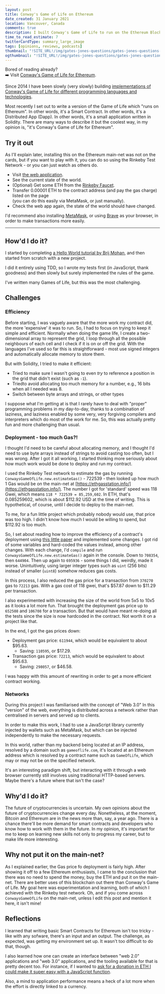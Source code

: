 ```yaml
---
layout: post
title: Conway's Game of Life on Ethereum
date_created: 31 January 2021
location: Vancouver, Canada
comments: true
description: I built Conway's Game of Life to run on the Ethereum Blockchain network, using Solidity - you can use it now!
time_to_read_estimate: 7
twitterCardType: summary_large_image
tags: [opinions, reviews, podcasts]
thumbnail: "!SITE_URL!/img/gates-jones-questions/gates-jones-questions-thumbnail-tw.png"
ogthumbnail: "!SITE_URL!/img/gates-jones-questions/gates-jones-questions-thumbnail-og.png"
---
```


Bored of reading already?<br>➡️ Visit [Conway's Game of Life for Ethereum](https://conwaysgame.github.io/solidity-ethereum/).

Since 2014 I have been slowly (very slowly) building [implementations of Conway's Game of Life for different programming languages and technologies](https://github.com/conwaysgame/).

Most recently I set out to write a version of the Game of Life which "runs on Ethereum". In other words, it's a Smart Contract. In other words, it's a Distributed App (Dapp). In other words, it's a small application written in Solidity. There are many ways to describe it but the coolest way, in my opinion is, "it's Conway's Game of Life for Ethereum".

## Try it out

As I'll explain later, installing this on the Ethereum main-net was not on the cards, but if you want to play with it, you can do so using the Rinkeby Test Network - or you can just watch as others do.

* Visit [the web application](https://conwaysgame.github.io/solidity-ethereum/).
* See the current state of the world.
* (Optional) Get some ETH from the [Rinkeby Faucet](https://faucet.rinkeby.io/).
* Transfer 0.00001 ETH to the contract address (and pay the gas charge) listed on the page<br>(you can do this easily via MetaMask, or just manually).
* Check the web app again, the state of the world should have changed.

I'd recommend also installing [MetaMask](https://chrome.google.com/webstore/detail/metamask/nkbihfbeogaeaoehlefnkodbefgpgknn?hl=en), or using [Brave](https://brave.com/) as your browser, in order to make transactions more easily.

---

## How'd I do it?

I started by completing [a Hello World tutorial by Brij Mohan](https://techbrij.com/hello-world-smart-contract-solidity-ethereum-dapp-part-1), and then started from scratch with a new project.

I did it entirely using TDD, so I wrote my tests first (in JavaScript, thank goodness) and then slowly but surely implemented the rules of the game.

I've written many Games of Life, but this was the most challenging.

## Challenges

### Efficiency

Before starting, I was vaguely aware that the more work my contract did, the more 'expensive' it was to run. So, I had to focus on trying to keep it simple and efficient. Normally when doing the game life, I create a two-dimensional array to represent the grid, I loop through all the possible neighbours of each cell and I check if it is on or off the grid. With the languages I've used so far this is straightforward - most use signed integers and automatically allocate memory to store them.

But with Solidity, I tried to make it efficient:

* Tried to make sure I wasn't going to even _try_ to reference a position in the grid that didn't exist (such as `-1`).
* Triedto avoid allocating too much memory for a number, e.g., 16 bits when all I needed was 8.
* Switch between byte arrays and strings, or other types

I suppose what I'm getting at is that I rarely have to deal with "proper" programming problems in my day-to-day, thanks to a combination of laziness, and laziness enabled by some very, very forgiving compilers and interpreters which do most of the work for me. So, this was actually pretty fun and more challenging than usual.

### Deployment - too much Gas?!

I thought I'd need to be careful about allocating memory, and I thought I'd need to use byte arrays instead of strings to avoid casting too often, but I was wrong. After I got it all working, I started thinking more seriously about how much work would be done to deploy and run my contract.

I used the Rinkeby Test network to estimate the gas by running `ConwaysGameOfLife.new.estimateGas()` - 722539 - then looked up how much 1 Gas would be on the main-net at [https://ethgasstation.info/](https://ethgasstation.info/). The number I got for 'standard' speed was 118 Gwei, which means `118 * 722539 = 85,259,602`. In ETH, that's 0.085259602, which is about $112.92 USD at the time of writing. This is hypothetical, of course, until I decide to deploy to the main-net.

To me, for a fun little project which probably nobody would use, that price was too high. I didn't know how much I would be willing to spend, but $112.92 is too much.

So, I set about reading how to improve the efficiency of a contract's deployment using [this little paper](http://article.nadiapub.com/IJGDC/vol10_no12/6.pdf) and implemented some changes. I got rid of some variables and hard-coded the values instead, among other changes. With each change, I'd `compile` and run `ConwaysGameOfLife.new.estimateGas()` again in the console. Down to `708354`, then `644904`. Then up again to `695936` - some things I did, weirdly, made it worse. Unintuitively, using larger integer types such as `uint` (256 bits) instead of smaller (`uint8`) somehow reduces gas costs.

In this process, I also reduced the gas price for a transaction from `370270` gas to `72213` gas. With a gas cost of 118 gwei, that's $57.87 down to $11.29 per transaction.

I also experimented with increasing the size of the world from 5x5 to 10x5 as it looks a lot more fun. That brought the deployment gas price up to `652508` and `106708` for a transaction. But that would have meant re-doing all the tests since the size is now hardcoded in the contract. Not worth it on a project like that.

In the end, I got the gas prices down:

* Deployment gas price: `611944`, which would be equivalent to about $95.63.
  * Saving: `110595`, or $17.29.
* Transaction gas price: `72213`, which would be equivalent to about $95.63.
  * Saving: `298057`, or $46.58.

I was happy with this amount of rewriting in order to get a more efficient contract working.

### Networks

During this project I was familiarised with the concept of "Web 3.0" In this "version" of the web, everything is distributed across a network rather than centralised in servers and served up to clients.

In order to make this work, I had to use a JavaScript library currently injected by wallets such as MetaMask, but which can be injected independently to make the necessary requests.

In this world, rather than my backend being located at an IP address, resolved by a domain such as `gameoflife.com`, it's located at an Ethereum address which is resolved by a contract name such as `GameOfLife`, which may or may not be on the specified network.

It's an interesting paradigm shift, but interacting with it through a web browser currently still involves using traditional HTTP-based servers. Maybe there's a future where that isn't the case?

## Why'd I do it?

The future of cryptocurrencies is uncertain. My own opinions about the future of cryptocurrencies change every day. Nonetheless, at the moment, Bitcoin and Ethereum are in the news more than, say, a year ago. There is a chance there'll be more demand for smart contracts and developers who know how to work with them in the future. In my opinion, it's important for me to keep on learning new skills not only to progress my career, but to make life more interesting.

## Why not put it on the main-net?

As I explained earlier, the Gas price fo deployment is fairly high. After showing it off to a few Ethereum enthusiasts, I came to the conclusion that there was no need to spend the money, buy the ETH and put it on the main-net. There are better uses of this blockchain out there than Conway's Game of Life. My goal here was experimentation and learning, both of which I achieved with the Rinkeby test network. Oh, and if you come across `ConwaysGameOfLife` on the main-net, unless I edit this post and mention it here, it isn't mine!

## Reflections

I learned that writing basic Smart Contracts for Ethereum isn't too tricky - like with any sofware, there's an input and an output. The challenge, as expected, was getting my environment set up. It wasn't too difficult to do that, though.

I also learned how one can create an interface between "web 2.0" applications and "web 3.0" applications, and the tooling available for that is pretty decent too. For instance, if I wanted to <a href="#" class="sendEthButton">ask for a donation in ETH I could make it super easy with a JavaScript function</a>.

Also, a mind to application performance means a heck of a lot more when the effort is directly linked to a currency.

<script type="text/javascript">
  const sendEthButton = document.querySelector('.sendEthButton');

  //Sending Ethereum to an address
  sendEthButton.addEventListener('click', e => {
    e.preventDefault()
    if (!ethereum) {
      alert("You don't have a wallet installed in your browser. Search for Metamask :)")
    }
    // debugger
    ethereum.request({ method: 'eth_requestAccounts' }).then(accounts => {
      debugger
      ethereum
        .request({
          method: 'eth_sendTransaction',
          params: [
            {
              from: accounts[0],
              to: '0x860c8513dE758223C59D7dFc544298b4Bf059288',
              value: '0x5af3107a4000',
              gasPrice: '0x09184e72a000',
              gas: '0x2710',
            },
          ],
        })
        .then((txHash) => console.log(txHash))
        .catch((error) => console.error);
    });
  });
</script>

